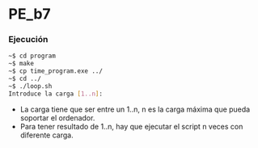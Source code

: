 # PE_b7

### Ejecución

```bash
~$ cd program
~$ make
~$ cp time_program.exe ../
~$ cd ../
~$ ./loop.sh
Introduce la carga [1..n]: 

```
- La carga tiene que ser entre un 1..n, n es la carga máxima que pueda soportar el ordenador.
- Para tener resultado de 1..n, hay que ejecutar el script n veces con diferente carga.
